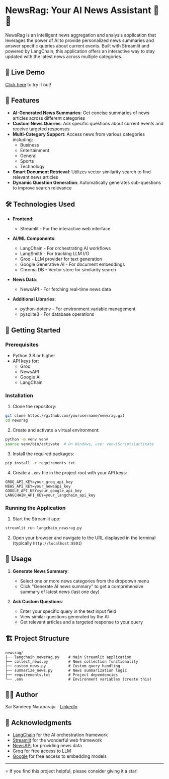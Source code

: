 # NewsRag: Your AI News Assistant 🤖📰

NewsRag is an intelligent news aggregation and analysis application that leverages the power of AI to provide personalized news summaries and answer specific queries about current events. Built with Streamlit and powered by LangChain, this application offers an interactive way to stay updated with the latest news across multiple categories.

## 🤖 Live Demo

[Click here](https://newsaisummarizerbot.streamlit.app/) to try it out!

## 🌟 Features

- **AI-Generated News Summaries**: Get concise summaries of news articles across different categories
- **Custom News Queries**: Ask specific questions about current events and receive targeted responses
- **Multi-Category Support**: Access news from various categories including:
  - Business
  - Entertainment
  - General
  - Sports
  - Technology
- **Smart Document Retrieval**: Utilizes vector similarity search to find relevant news articles
- **Dynamic Question Generation**: Automatically generates sub-questions to improve search relevance

## 🛠️ Technologies Used

- **Frontend**: 
  - Streamlit - For the interactive web interface
  
- **AI/ML Components**:
  - LangChain - For orchestrating AI workflows
  - LangSmith - For tracking LLM I/O
  - Groq - LLM provider for text generation
  - Google Generative AI - For document embeddings
  - Chroma DB - Vector store for similarity search
  
- **News Data**:
  - NewsAPI - For fetching real-time news data
  
- **Additional Libraries**:
  - python-dotenv - For environment variable management
  - pysqlite3 - For database operations

## 🚀 Getting Started

### Prerequisites

- Python 3.8 or higher
- API keys for:
  - Groq
  - NewsAPI
  - Google AI
  - LangChain

### Installation

1. Clone the repository:
```bash
git clone https://github.com/yourusername/newsrag.git
cd newsrag
```

2. Create and activate a virtual environment:
```bash
python -m venv venv
source venv/bin/activate  # On Windows, use: venv\Scripts\activate
```

3. Install the required packages:
```bash
pip install -r requirements.txt
```

4. Create a `.env` file in the project root with your API keys:
```env
GROQ_API_KEY=your_groq_api_key
NEWS_API_KEY=your_newsapi_key
GOOGLE_API_KEY=your_google_api_key
LANGCHAIN_API_KEY=your_langchain_api_key
```

### Running the Application

1. Start the Streamlit app:
```bash
streamlit run langchain_newsrag.py
```

2. Open your browser and navigate to the URL displayed in the terminal (typically `http://localhost:8501`)

## 📱 Usage

1. **Generate News Summary**:
   - Select one or more news categories from the dropdown menu
   - Click "Generate AI news summary" to get a comprehensive summary of latest news (last one day)

2. **Ask Custom Questions**:
   - Enter your specific query in the text input field
   - View similar questions generated by the AI
   - Get relevant articles and a targeted response to your query

## 🏗️ Project Structure

```
newsrag/
├── langchain_newsrag.py    # Main Streamlit application
├── collect_news.py         # News collection functionality
├── custom_news.py          # Custom query handling
├── summarize_news.py       # News summarization logic
├── requirements.txt        # Project dependencies
└── .env                    # Environment variables (create this)
```


## 👨‍💻 Author

Sai Sandeep Naraparaju - [LinkedIn](https://www.linkedin.com/in/naraparajusaisandeep/)

## 🙏 Acknowledgments

- [LangChain](https://github.com/langchain-ai/langchain) for the AI orchestration framework
- [Streamlit](https://streamlit.io/) for the wonderful web framework
- [NewsAPI](https://newsapi.org/) for providing news data
- [Groq](https://groq.com/) for free access to LLM
- [Google](https://ai.google.dev/) for free access to embedding models

---
⭐ If you find this project helpful, please consider giving it a star!
